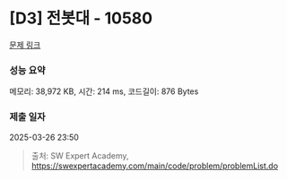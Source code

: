 # [D3] 전봇대 - 10580 

[문제 링크](https://swexpertacademy.com/main/code/problem/problemDetail.do?contestProbId=AXO8QBw6Qu4DFAXS) 

### 성능 요약

메모리: 38,972 KB, 시간: 214 ms, 코드길이: 876 Bytes

### 제출 일자

2025-03-26 23:50



> 출처: SW Expert Academy, https://swexpertacademy.com/main/code/problem/problemList.do